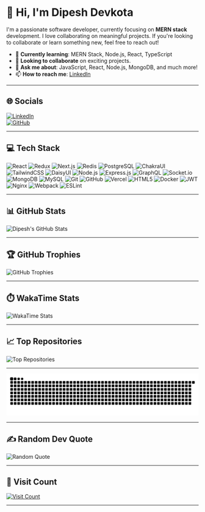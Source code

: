 # 👋 Hi, I'm Dipesh Devkota
I'm a passionate software developer, currently focusing on **MERN stack** development. I love collaborating on meaningful projects. If you're looking to collaborate or learn something new, feel free to reach out!

- 🔭 **Currently learning**: MERN Stack, Node.js, React, TypeScript
- 👯 **Looking to collaborate** on exciting projects.
- 💬 **Ask me about**: JavaScript, React, Node.js, MongoDB, and much more!
- 📫 **How to reach me**: [LinkedIn](https://www.linkedin.com/in/dipesh-devkota-180b05253/)

---

## 🌐 Socials

[![LinkedIn](https://img.shields.io/badge/LinkedIn-%230077B5.svg?logo=linkedin&logoColor=white)](https://www.linkedin.com/in/dipesh-devkota-180b05253/)  
[![GitHub](https://img.shields.io/badge/GitHub-%23121011.svg?logo=github&logoColor=white)](https://github.com/DipeshDevkota)

---

## 💻 Tech Stack

  ![React](https://img.shields.io/badge/react-%2320232a.svg?style=for-the-badge&logo=react&logoColor=%2361DAFB)
  ![Redux](https://img.shields.io/badge/redux-%23593d88.svg?style=for-the-badge&logo=redux&logoColor=white)
  ![Next.js](https://img.shields.io/badge/Next-black?style=for-the-badge&logo=next.js&logoColor=white)
   ![Redis](https://img.shields.io/badge/redis-%23DC382D.svg?style=for-the-badge&logo=redis&logoColor=white)
    ![PostgreSQL](https://img.shields.io/badge/PostgreSQL-%23316192.svg?style=for-the-badge&logo=postgresql&logoColor=white)
  ![ChakraUI](https://img.shields.io/badge/chakra-%234ED1C5.svg?style=for-the-badge&logo=chakraui&logoColor=white)
  ![TailwindCSS](https://img.shields.io/badge/tailwindcss-%2338B2AC.svg?style=for-the-badge&logo=tailwind-css&logoColor=white)
  ![DaisyUI](https://img.shields.io/badge/daisyui-5A0EF8?style=for-the-badge&logo=daisyui&logoColor=white)
  ![Node.js](https://img.shields.io/badge/node.js-6DA55F?style=for-the-badge&logo=node.js&logoColor=white)
  ![Express.js](https://img.shields.io/badge/express.js-%23404d59.svg?style=for-the-badge&logo=express&logoColor=%2361DAFB)
  ![GraphQL](https://img.shields.io/badge/GraphQL-%23E10098.svg?style=for-the-badge&logo=graphql&logoColor=white)
  ![Socket.io](https://img.shields.io/badge/Socket.io-black?style=for-the-badge&logo=socket.io&badgeColor=010101)
  ![MongoDB](https://img.shields.io/badge/MongoDB-%234ea94b.svg?style=for-the-badge&logo=mongodb&logoColor=white)
  ![MySQL](https://img.shields.io/badge/mysql-4479A1.svg?style=for-the-badge&logo=mysql&logoColor=white)
  ![Git](https://img.shields.io/badge/git-%23F05033.svg?style=for-the-badge&logo=git&logoColor=white)
  ![GitHub](https://img.shields.io/badge/github-%23121011.svg?style=for-the-badge&logo=github&logoColor=white)
  ![Vercel](https://img.shields.io/badge/vercel-%23000000.svg?style=for-the-badge&logo=vercel&logoColor=white)
  ![HTML5](https://img.shields.io/badge/html5-%23E34F26.svg?style=for-the-badge&logo=html5&logoColor=white)
  ![Docker](https://img.shields.io/badge/docker-%230db7ed.svg?style=for-the-badge&logo=docker&logoColor=white)
  ![JWT](https://img.shields.io/badge/JWT-black?style=for-the-badge&logo=JSON%20web%20tokens)
  ![Nginx](https://img.shields.io/badge/nginx-%23009639.svg?style=for-the-badge&logo=nginx&logoColor=white)
  ![Webpack](https://img.shields.io/badge/webpack-%238DD6F9.svg?style=for-the-badge&logo=webpack&logoColor=black)
  ![ESLint](https://img.shields.io/badge/ESLint-%234B32C3.svg?style=for-the-badge&logo=eslint&logoColor=white)

---

## 📊 GitHub Stats

![Dipesh's GitHub Stats](https://github-readme-stats.vercel.app/api?username=DipeshDevkota&theme=dark&hide_border=true&include_all_commits=true&count_private=true)

---

## 🏆 GitHub Trophies

![GitHub Trophies](https://github-profile-trophy.vercel.app/?username=DipeshDevkota&theme=radical&no-frame=false&no-bg=true&margin-w=4)

---

## ⏱️ WakaTime Stats

![WakaTime Stats](https://github-readme-stats.vercel.app/api/wakatime?username=Dipesh_D&show_icons=true&theme=react&text_color=FFFFFF)

---

## 📈 Top Repositories

![Top Repositories](https://github-contributor-stats.vercel.app/api?username=DipeshDevkota&limit=5&theme=dark&combine_all_yearly_contributions=true)

---



![Snake Gif](https://raw.githubusercontent.com/DipeshDevkota/DipeshDevkota/output/github-snake.svg)

---

## ✍️ Random Dev Quote

![Random Quote](https://quotes-github-readme.vercel.app/api?type=horizontal&theme=radical)

---

## 💬 Visit Count

[![Visit Count](https://visitcount.itsvg.in/api?id=DipeshDevkota&icon=0&color=0)](https://visitcount.itsvg.in)

---

